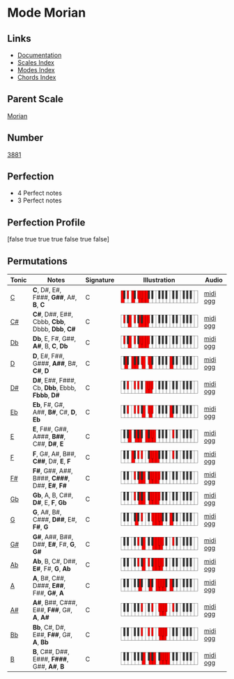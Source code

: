 # Mode Morian

## Links

- [Documentation](index.md)
- [Scales Index](Scales.md)
- [Modes Index](Modes.md)
- [Chords Index](Chords.md)

## Parent Scale

[Morian](ScaleMorian.md)

## Number

[3881](https://ianring.com/musictheory/scales/3881)

## Perfection

- 4 Perfect notes
- 3 Perfect notes

## Perfection Profile

[false true true true false true false]

## Permutations

| Tonic | Notes | Signature | Illustration | Audio |
|-------|-------|-----------|--------------|-------|
| [C](ModeCNaturalMorian.md) | **C**, D#, E#, F###, **G##**, A#, **B**, **C** | C | ![CNaturalMorian](ModeCNaturalMorian.png) | [midi](ModeCNaturalMorian.mid) [ogg](ModeCNaturalMorian.ogg) |
| [C#](ModeCSharpMorian.md) | **C#**, D##, E##, Cbbb, **Cbb**, Dbbb, **Dbb**, **C#** | C | ![CSharpMorian](ModeCSharpMorian.png) | [midi](ModeCSharpMorian.mid) [ogg](ModeCSharpMorian.ogg) |
| [Db](ModeDFlatMorian.md) | **Db**, E, F#, G##, **A#**, B, **C**, **Db** | C | ![DFlatMorian](ModeDFlatMorian.png) | [midi](ModeDFlatMorian.mid) [ogg](ModeDFlatMorian.ogg) |
| [D](ModeDNaturalMorian.md) | **D**, E#, F##, G###, **A##**, B#, **C#**, **D** | C | ![DNaturalMorian](ModeDNaturalMorian.png) | [midi](ModeDNaturalMorian.mid) [ogg](ModeDNaturalMorian.ogg) |
| [D#](ModeDSharpMorian.md) | **D#**, E##, F###, Cb, **Dbb**, Ebbb, **Fbbb**, **D#** | C | ![DSharpMorian](ModeDSharpMorian.png) | [midi](ModeDSharpMorian.mid) [ogg](ModeDSharpMorian.ogg) |
| [Eb](ModeEFlatMorian.md) | **Eb**, F#, G#, A##, **B#**, C#, **D**, **Eb** | C | ![EFlatMorian](ModeEFlatMorian.png) | [midi](ModeEFlatMorian.mid) [ogg](ModeEFlatMorian.ogg) |
| [E](ModeENaturalMorian.md) | **E**, F##, G##, A###, **B##**, C##, **D#**, **E** | C | ![ENaturalMorian](ModeENaturalMorian.png) | [midi](ModeENaturalMorian.mid) [ogg](ModeENaturalMorian.ogg) |
| [F](ModeFNaturalMorian.md) | **F**, G#, A#, B##, **C##**, D#, **E**, **F** | C | ![FNaturalMorian](ModeFNaturalMorian.png) | [midi](ModeFNaturalMorian.mid) [ogg](ModeFNaturalMorian.ogg) |
| [F#](ModeFSharpMorian.md) | **F#**, G##, A##, B###, **C###**, D##, **E#**, **F#** | C | ![FSharpMorian](ModeFSharpMorian.png) | [midi](ModeFSharpMorian.mid) [ogg](ModeFSharpMorian.ogg) |
| [Gb](ModeGFlatMorian.md) | **Gb**, A, B, C##, **D#**, E, **F**, **Gb** | C | ![GFlatMorian](ModeGFlatMorian.png) | [midi](ModeGFlatMorian.mid) [ogg](ModeGFlatMorian.ogg) |
| [G](ModeGNaturalMorian.md) | **G**, A#, B#, C###, **D##**, E#, **F#**, **G** | C | ![GNaturalMorian](ModeGNaturalMorian.png) | [midi](ModeGNaturalMorian.mid) [ogg](ModeGNaturalMorian.ogg) |
| [G#](ModeGSharpMorian.md) | **G#**, A##, B##, D##, **E#**, F#, **G**, **G#** | C | ![GSharpMorian](ModeGSharpMorian.png) | [midi](ModeGSharpMorian.mid) [ogg](ModeGSharpMorian.ogg) |
| [Ab](ModeAFlatMorian.md) | **Ab**, B, C#, D##, **E#**, F#, **G**, **Ab** | C | ![AFlatMorian](ModeAFlatMorian.png) | [midi](ModeAFlatMorian.mid) [ogg](ModeAFlatMorian.ogg) |
| [A](ModeANaturalMorian.md) | **A**, B#, C##, D###, **E##**, F##, **G#**, **A** | C | ![ANaturalMorian](ModeANaturalMorian.png) | [midi](ModeANaturalMorian.mid) [ogg](ModeANaturalMorian.ogg) |
| [A#](ModeASharpMorian.md) | **A#**, B##, C###, E##, **F##**, G#, **A**, **A#** | C | ![ASharpMorian](ModeASharpMorian.png) | [midi](ModeASharpMorian.mid) [ogg](ModeASharpMorian.ogg) |
| [Bb](ModeBFlatMorian.md) | **Bb**, C#, D#, E##, **F##**, G#, **A**, **Bb** | C | ![BFlatMorian](ModeBFlatMorian.png) | [midi](ModeBFlatMorian.mid) [ogg](ModeBFlatMorian.ogg) |
| [B](ModeBNaturalMorian.md) | **B**, C##, D##, E###, **F###**, G##, **A#**, **B** | C | ![BNaturalMorian](ModeBNaturalMorian.png) | [midi](ModeBNaturalMorian.mid) [ogg](ModeBNaturalMorian.ogg) |
